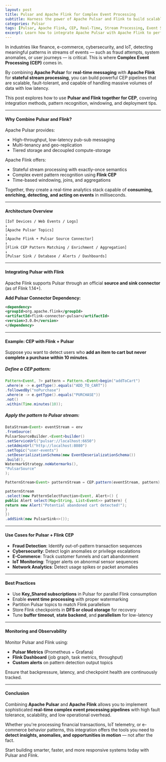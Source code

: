 ```yaml
---
layout: post
title: Pulsar and Apache Flink for Complex Event Processing
subtitle: Harness the power of Apache Pulsar and Flink to build scalable, real-time complex event processing systems
categories: Pulsar
tags: [Pulsar, Apache Flink, CEP, Real-Time, Stream Processing, Event Streaming, Complex Event Processing]
excerpt: Learn how to integrate Apache Pulsar with Apache Flink to perform complex event processing (CEP) in real-time. Explore architectures, use cases, and code examples for building stateful, scalable analytics pipelines.
---
```

In industries like finance, e-commerce, cybersecurity, and IoT, detecting meaningful patterns in streams of events — such as fraud attempts, system anomalies, or user journeys — is critical. This is where **Complex Event Processing (CEP)** comes in.

By combining **Apache Pulsar** for **real-time messaging** with **Apache Flink** for **stateful stream processing**, you can build powerful CEP pipelines that are scalable, fault-tolerant, and capable of handling massive volumes of data with low latency.

This post explores how to use **Pulsar and Flink together for CEP**, covering integration methods, pattern recognition, windowing, and deployment tips.

---

#### Why Combine Pulsar and Flink?

Apache Pulsar provides:

- High-throughput, low-latency pub-sub messaging
- Multi-tenancy and geo-replication
- Tiered storage and decoupled compute-storage

Apache Flink offers:

- Stateful stream processing with exactly-once semantics
- Complex event pattern recognition using **Flink CEP**
- Time-based windowing, joins, and aggregations

Together, they create a real-time analytics stack capable of **consuming, enriching, detecting, and acting on events** in milliseconds.

---

#### Architecture Overview

```
[IoT Devices / Web Events / Logs]
↓
[Apache Pulsar Topics]
↓
[Apache Flink + Pulsar Source Connector]
↓
[Flink CEP Pattern Matching / Enrichment / Aggregation]
↓
[Pulsar Sink / Database / Alerts / Dashboards]
```

---

#### Integrating Pulsar with Flink

Apache Flink supports Pulsar through an official **source and sink connector** (as of Flink 1.14+).

**Add Pulsar Connector Dependency:**

```xml
<dependency>
<groupId>org.apache.flink</groupId>
<artifactId>flink-connector-pulsar</artifactId>
<version>3.0.0</version>
</dependency>
```

---

#### Example: CEP with Flink + Pulsar

Suppose you want to detect users who **add an item to cart but never complete a purchase within 10 minutes**.

##### Define a CEP pattern:

```java
Pattern<Event, ?> pattern = Pattern.<Event>begin("addToCart")
.where(e -> e.getType().equals("ADD_TO_CART"))
.followedBy("noPurchase")
.where(e -> e.getType().equals("PURCHASE"))
.not()
.within(Time.minutes(10));
```

##### Apply the pattern to Pulsar stream:

```java
DataStream<Event> eventStream = env
.fromSource(
PulsarSourceBuilder.<Event>builder()
.setServiceUrl("pulsar://localhost:6650")
.setAdminUrl("http://localhost:8080")
.setTopic("user-events")
.setDeserializationSchema(new EventDeserializationSchema())
.build(),
WatermarkStrategy.noWatermarks(),
"PulsarSource"
);

PatternStream<Event> patternStream = CEP.pattern(eventStream, pattern);

patternStream
.select(new PatternSelectFunction<Event, Alert>() {
public Alert select(Map<String, List<Event>> pattern) {
return new Alert("Potential abandoned cart detected!");
}
})
.addSink(new PulsarSink<>());
```

---

#### Use Cases for Pulsar + Flink CEP

- **Fraud Detection**: Identify out-of-pattern transaction sequences
- **Cybersecurity**: Detect login anomalies or privilege escalations
- **E-Commerce**: Track customer funnels and cart abandonment
- **IoT Monitoring**: Trigger alerts on abnormal sensor sequences
- **Network Analytics**: Detect usage spikes or packet anomalies

---

#### Best Practices

- Use **Key_Shared subscriptions** in Pulsar for parallel Flink consumption
- Enable **event time processing** with proper watermarking
- Partition Pulsar topics to match Flink parallelism
- Store Flink checkpoints in **DFS or cloud storage** for recovery
- Tune **buffer timeout**, **state backend**, and **parallelism** for low-latency

---

#### Monitoring and Observability

Monitor Pulsar and Flink using:

- **Pulsar Metrics** (Prometheus + Grafana)
- **Flink Dashboard** (job graph, task metrics, throughput)
- **Custom alerts** on pattern detection output topics

Ensure that backpressure, latency, and checkpoint health are continuously tracked.

---

#### Conclusion

Combining **Apache Pulsar** and **Apache Flink** allows you to implement sophisticated **real-time complex event processing pipelines** with high fault tolerance, scalability, and low operational overhead.

Whether you're processing financial transactions, IoT telemetry, or e-commerce behavior patterns, this integration offers the tools you need to **detect insights, anomalies, and opportunities in motion** — not after the fact.

Start building smarter, faster, and more responsive systems today with Pulsar and Flink.
